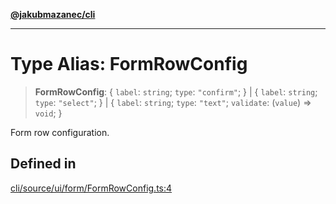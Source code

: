 [**@jakubmazanec/cli**](../README.md)

---

# Type Alias: FormRowConfig

> **FormRowConfig**: \{ `label`: `string`; `type`: `"confirm"`; \} \| \{ `label`: `string`; `type`:
> `"select"`; \} \| \{ `label`: `string`; `type`: `"text"`; `validate`: (`value`) => `void`; \}

Form row configuration.

## Defined in

[cli/source/ui/form/FormRowConfig.ts:4](https://github.com/jakubmazanec/tools/blob/077fa4993ebe623b1c463499cc41912353ae6eb1/packages/cli/source/ui/form/FormRowConfig.ts#L4)
